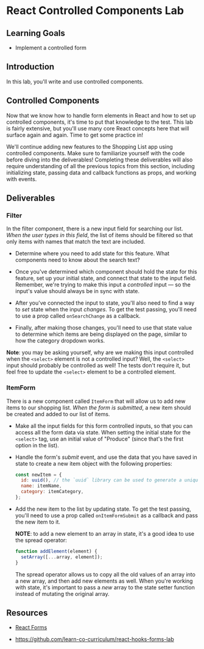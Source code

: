 # React Controlled Components Lab

## Learning Goals

- Implement a controlled form

## Introduction

In this lab, you'll write and use controlled components.

## Controlled Components

Now that we know how to handle form elements in React and how to set up
controlled components, it's time to put that knowledge to the test. This lab is
fairly extensive, but you'll use many core React concepts here that will surface
again and again. Time to get some practice in!

We'll continue adding new features to the Shopping List app using controlled
components. Make sure to familiarize yourself with the code before diving into
the deliverables! Completing these deliverables will also require understanding
of all the previous topics from this section, including initializing state,
passing data and callback functions as props, and working with events.

## Deliverables

### Filter

In the filter component, there is a new input field for searching our list.
_When the user types in this field_, the list of items should be filtered so
that only items with names that match the text are included.

- Determine where you need to add state for this feature. What components need
  to know about the search text?

- Once you've determined which component should hold the state for this feature,
  set up your initial state, and connect that state to the input field.
  Remember, we're trying to make this input a _controlled_ input — so the
  input's value should always be in sync with state.

- After you've connected the input to state, you'll also need to find a way to
  _set_ state when the input _changes_. To get the test passing, you'll need to
  use a prop called `onSearchChange` as a callback.

- Finally, after making those changes, you'll need to use that state value to
  determine which items are being displayed on the page, similar to how the
  category dropdown works.

**Note**: you may be asking yourself, why are we making this input controlled
when the `<select>` element is not a controlled input? Well, the `<select>`
input should probably be controlled as well! The tests don't require it, but
feel free to update the `<select>` element to be a controlled element.

### ItemForm

There is a new component called `ItemForm` that will allow us to add new items
to our shopping list. _When the form is submitted_, a new item should be created
and added to our list of items.

- Make all the input fields for this form controlled inputs, so that you can
  access all the form data via state. When setting the initial state for the
  `<select>` tag, use an initial value of "Produce" (since that's the first
  option in the list).

- Handle the form's _submit_ event, and use the data that you have saved in
  state to create a new item object with the following properties:

  ```jsx
  const newItem = {
    id: uuid(), // the `uuid` library can be used to generate a unique id
    name: itemName,
    category: itemCategory,
  };
  ```

- Add the new item to the list by updating state. To get the test passing,
  you'll need to use a prop called `onItemFormSubmit` as a callback and pass the
  new item to it.

  **NOTE**: to add a new element to an array in state, it's a good idea to use
  the spread operator:

  ```jsx
  function addElement(element) {
    setArray([...array, element]);
  }
  ```

  The spread operator allows us to copy all the old values of an array into a
  new array, and then add new elements as well. When you're working with state,
  it's important to pass a _new_ array to the state setter function instead of
  mutating the original array.

## Resources

- [React Forms](https://facebook.github.io/react/docs/forms.html)

- https://github.com/learn-co-curriculum/react-hooks-forms-lab
